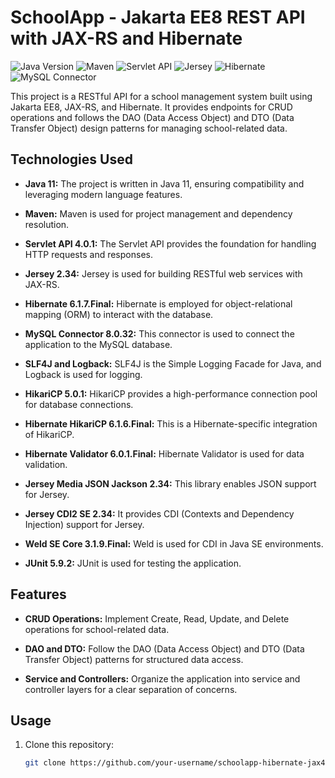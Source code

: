 # SchoolApp - Jakarta EE8 REST API with JAX-RS and Hibernate

![Java Version](https://img.shields.io/badge/Java-11-brightgreen.svg)
![Maven](https://img.shields.io/badge/Maven-3.3.2-blue.svg)
![Servlet API](https://img.shields.io/badge/Servlet%20API-4.0.1-orange.svg)
![Jersey](https://img.shields.io/badge/Jersey-2.34-yellow.svg)
![Hibernate](https://img.shields.io/badge/Hibernate-6.1.7.Final-red.svg)
![MySQL Connector](https://img.shields.io/badge/MySQL%20Connector-8.0.32-blue.svg)

This project is a RESTful API for a school management system built using Jakarta EE8, JAX-RS, and Hibernate. It provides endpoints for CRUD operations and follows the DAO (Data Access Object) and DTO (Data Transfer Object) design patterns for managing school-related data.

## Technologies Used

- **Java 11:** The project is written in Java 11, ensuring compatibility and leveraging modern language features.

- **Maven:** Maven is used for project management and dependency resolution.

- **Servlet API 4.0.1:** The Servlet API provides the foundation for handling HTTP requests and responses.

- **Jersey 2.34:** Jersey is used for building RESTful web services with JAX-RS.

- **Hibernate 6.1.7.Final:** Hibernate is employed for object-relational mapping (ORM) to interact with the database.

- **MySQL Connector 8.0.32:** This connector is used to connect the application to the MySQL database.

- **SLF4J and Logback:** SLF4J is the Simple Logging Facade for Java, and Logback is used for logging.

- **HikariCP 5.0.1:** HikariCP provides a high-performance connection pool for database connections.

- **Hibernate HikariCP 6.1.6.Final:** This is a Hibernate-specific integration of HikariCP.

- **Hibernate Validator 6.0.1.Final:** Hibernate Validator is used for data validation.

- **Jersey Media JSON Jackson 2.34:** This library enables JSON support for Jersey.

- **Jersey CDI2 SE 2.34:** It provides CDI (Contexts and Dependency Injection) support for Jersey.

- **Weld SE Core 3.1.9.Final:** Weld is used for CDI in Java SE environments.

- **JUnit 5.9.2:** JUnit is used for testing the application.

## Features

- **CRUD Operations:** Implement Create, Read, Update, and Delete operations for school-related data.

- **DAO and DTO:** Follow the DAO (Data Access Object) and DTO (Data Transfer Object) patterns for structured data access.

- **Service and Controllers:** Organize the application into service and controller layers for a clear separation of concerns.

## Usage

1. Clone this repository:

   ```bash
   git clone https://github.com/your-username/schoolapp-hibernate-jax4.git
